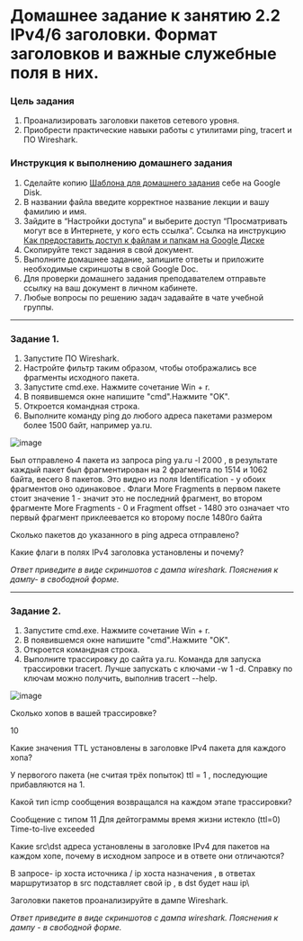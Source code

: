 # Домашнее задание к занятию 2.2 IPv4/6 заголовки. Формат заголовков и важные служебные поля в них.

### Цель задания
1. Проанализировать заголовки пакетов сетевого уровня.
2. Приобрести практические навыки работы с утилитами ping, tracert и ПО Wireshark.

### Инструкция к выполнению домашнего задания

1. Сделайте копию [Шаблона для домашнего задания](https://docs.google.com/document/d/1youKpKm_JrC0UzDyUslIZW2E2bIv5OVlm_TQDvH5Pvs/edit) себе на Google Disk.
2. В названии файла введите корректное название лекции и вашу фамилию и имя.
3. Зайдите в “Настройки доступа” и выберите доступ “Просматривать могут все в Интернете, у кого есть ссылка”.
 Ссылка на инструкцию [Как предоставить доступ к файлам и папкам на Google Диске](https://support.google.com/docs/answer/2494822?hl=ru&co=GENIE.Platform%3DDesktop)
5. Скопируйте текст задания в свой документ.
6. Выполните домашнее задание, запишите ответы и приложите необходимые скриншоты в свой Google Doc.
7. Для проверки домашнего задания преподавателем отправьте ссылку на ваш документ в личном кабинете.
8. Любые вопросы по решению задач задавайте в чате учебной группы.

------

### Задание 1.

1. Запустите ПО Wireshark.
2. Настройте фильтр таким образом, чтобы отображались все фрагменты исходного пакета.
3. Запустите cmd.exe. Нажмите сочетание Win + r.
5. В появившемся окне напишите "cmd".Нажмите "OK".
6. Откроется командная строка.
7. Выполните команду ping до любого адреса пакетами размером более 1500 байт, например ya.ru.

![image](https://github.com/Kapotov/rutsw-homeworks/assets/123774335/8f613ed1-c342-4615-ae7d-024c5a6dffe2)

Был отправлено 4 пакета из запроса ping ya.ru -l 2000 , в результате каждый пакет был фрагментирован на 2 фрагмента по 1514 и 1062 байта, весего 8 пакетов. Это видно из поля Identification - у обоих фрагментов оно одинаковое . Флаги More Fragments в первом пакете стоит значение 1 - значит это не последний фрагмент, во втором фрагменте More Fragments - 0 и Fragment offset - 1480 это означает что первый фрагмент приклеевается ко второму после 1480го байта

Сколько пакетов до указанного в ping адреса отправлено?

Какие флаги в полях IPv4 заголовка установлены и почему?

*Ответ приведите в виде скриншотов с дампа wireshark. Пояснения к дампу- в свободной форме.*

------

### Задание 2.

1. Запустите cmd.exe. Нажмите сочетание Win + r.
2. В появившемся окне напишите "cmd".Нажмите "OK".
3. Откроется командная строка.
4. Выполните трассировку до сайта ya.ru. Команда для запуска трассировки tracert. Лучше запускать с ключами -w 1 -d.
Справку по ключам можно получить, выполнив tracert --help.

![image](https://github.com/Kapotov/rutsw-homeworks/assets/123774335/14b1f6e0-da72-42f7-91d4-02674230e187)

Сколько хопов в вашей трассировке?

10

Какие значения TTL установлены в заголовке IPv4 пакета для каждого хопа?

У первогого пакета (не считая трёх попыток) ttl = 1 , последующие прибавляются на 1.

Какой тип icmp сообщения возвращался на каждом этапе трассировки?

Сообщение с типом 11 Для дейтограммы время жизни истекло (ttl=0) Time-to-live exceeded

Какие src\dst адреса установлены в заголовке IPv4 для пакетов на каждом хопе, почему в исходном запросе и в ответе они отличаются?

В запросе- ip хоста источника / ip хоста назначения , в ответах маршрутизатор в src подставляет свой ip , в dst будет наш ip\

Заголовки пакетов проанализируйте в дампе Wireshark. 



*Ответ приведите в виде скриншотов с дампа wireshark. Пояснения к дампу - в свободной форме.*
